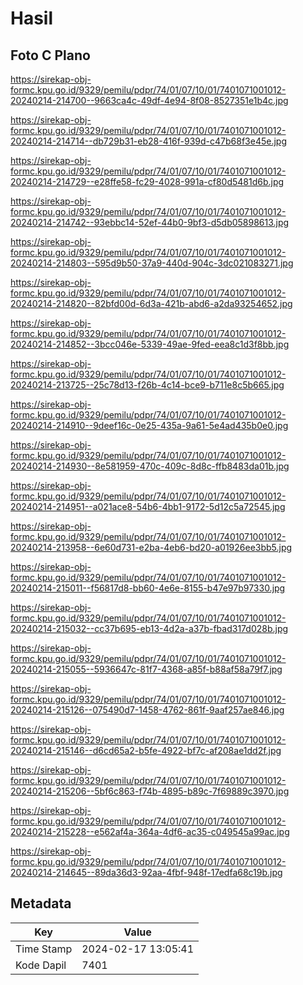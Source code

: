 # Hasil

## Foto C Plano

https://sirekap-obj-formc.kpu.go.id/9329/pemilu/pdpr/74/01/07/10/01/7401071001012-20240214-214700--9663ca4c-49df-4e94-8f08-8527351e1b4c.jpg

https://sirekap-obj-formc.kpu.go.id/9329/pemilu/pdpr/74/01/07/10/01/7401071001012-20240214-214714--db729b31-eb28-416f-939d-c47b68f3e45e.jpg

https://sirekap-obj-formc.kpu.go.id/9329/pemilu/pdpr/74/01/07/10/01/7401071001012-20240214-214729--e28ffe58-fc29-4028-991a-cf80d5481d6b.jpg

https://sirekap-obj-formc.kpu.go.id/9329/pemilu/pdpr/74/01/07/10/01/7401071001012-20240214-214742--93ebbc14-52ef-44b0-9bf3-d5db05898613.jpg

https://sirekap-obj-formc.kpu.go.id/9329/pemilu/pdpr/74/01/07/10/01/7401071001012-20240214-214803--595d9b50-37a9-440d-904c-3dc021083271.jpg

https://sirekap-obj-formc.kpu.go.id/9329/pemilu/pdpr/74/01/07/10/01/7401071001012-20240214-214820--82bfd00d-6d3a-421b-abd6-a2da93254652.jpg

https://sirekap-obj-formc.kpu.go.id/9329/pemilu/pdpr/74/01/07/10/01/7401071001012-20240214-214852--3bcc046e-5339-49ae-9fed-eea8c1d3f8bb.jpg

https://sirekap-obj-formc.kpu.go.id/9329/pemilu/pdpr/74/01/07/10/01/7401071001012-20240214-213725--25c78d13-f26b-4c14-bce9-b711e8c5b665.jpg

https://sirekap-obj-formc.kpu.go.id/9329/pemilu/pdpr/74/01/07/10/01/7401071001012-20240214-214910--9deef16c-0e25-435a-9a61-5e4ad435b0e0.jpg

https://sirekap-obj-formc.kpu.go.id/9329/pemilu/pdpr/74/01/07/10/01/7401071001012-20240214-214930--8e581959-470c-409c-8d8c-ffb8483da01b.jpg

https://sirekap-obj-formc.kpu.go.id/9329/pemilu/pdpr/74/01/07/10/01/7401071001012-20240214-214951--a021ace8-54b6-4bb1-9172-5d12c5a72545.jpg

https://sirekap-obj-formc.kpu.go.id/9329/pemilu/pdpr/74/01/07/10/01/7401071001012-20240214-213958--6e60d731-e2ba-4eb6-bd20-a01926ee3bb5.jpg

https://sirekap-obj-formc.kpu.go.id/9329/pemilu/pdpr/74/01/07/10/01/7401071001012-20240214-215011--f56817d8-bb60-4e6e-8155-b47e97b97330.jpg

https://sirekap-obj-formc.kpu.go.id/9329/pemilu/pdpr/74/01/07/10/01/7401071001012-20240214-215032--cc37b695-eb13-4d2a-a37b-fbad317d028b.jpg

https://sirekap-obj-formc.kpu.go.id/9329/pemilu/pdpr/74/01/07/10/01/7401071001012-20240214-215055--5936647c-81f7-4368-a85f-b88af58a79f7.jpg

https://sirekap-obj-formc.kpu.go.id/9329/pemilu/pdpr/74/01/07/10/01/7401071001012-20240214-215126--075490d7-1458-4762-861f-9aaf257ae846.jpg

https://sirekap-obj-formc.kpu.go.id/9329/pemilu/pdpr/74/01/07/10/01/7401071001012-20240214-215146--d6cd65a2-b5fe-4922-bf7c-af208ae1dd2f.jpg

https://sirekap-obj-formc.kpu.go.id/9329/pemilu/pdpr/74/01/07/10/01/7401071001012-20240214-215206--5bf6c863-f74b-4895-b89c-7f69889c3970.jpg

https://sirekap-obj-formc.kpu.go.id/9329/pemilu/pdpr/74/01/07/10/01/7401071001012-20240214-215228--e562af4a-364a-4df6-ac35-c049545a99ac.jpg

https://sirekap-obj-formc.kpu.go.id/9329/pemilu/pdpr/74/01/07/10/01/7401071001012-20240214-214645--89da36d3-92aa-4fbf-948f-17edfa68c19b.jpg


## Metadata

| Key        | Value               |
| ---------- | ------------------- |
| Time Stamp | 2024-02-17 13:05:41 |
| Kode Dapil | 7401                |




